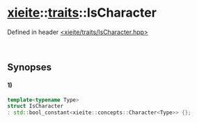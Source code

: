 # [xieite](../xieite.md)\:\:[traits](../traits.md)\:\:IsCharacter
Defined in header [<xieite/traits/IsCharacter.hpp>](../../include/xieite/traits/IsCharacter.hpp)

&nbsp;

## Synopses
#### 1)
```cpp
template<typename Type>
struct IsCharacter
: std::bool_constant<xieite::concepts::Character<Type>> {};
```
